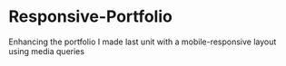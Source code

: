 # Responsive-Portfolio
Enhancing the portfolio I made last unit with a mobile-responsive layout using media queries
